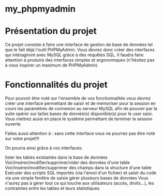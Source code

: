 # my_phpmyadmin
# Présentation du projet
Ce projet consiste à faire une interface de gestion de base de données tel que le fait déjà l'outil PHPMyAdmin. Vous devrez donc créer des interfaces qui intéragiront avec MySQL grâce à des requêtes SQL. Il faudra faire attention à produire des interfaces simples et ergonomiques (n'hésitez pas à vous inspirer un maximum de PHPMyAdmin).

# Fonctionnalités du projet
Pour pouvoir être noté sur l'ensemble de vos fonctionnalités vous devrez créer une interface permettant de saisir et de mémoriser pour la session en cours les paramètres de connexion au serveur MySQL afin de pouvoir par la suite opérer sur la/les bases de donnée(s) disponible(s) pour le user saisi. Vous mettrez aussi en place le système permettant de terminer la session ouverte.

Faites aussi attention à : sans cette interface vous ne pourrez pas être noté sur votre projet!!!

On pourra ainsi grâce à vos interfaces:

lister les tables existantes dans la base de données
Voir/insérer/modifier/supprimer/vider des données d'une table
Voir/insérer/modifier/supprimer des champs dans la structure d'une table
Exécuter des scripts SQL importés (via l'envoi d'un fichier) et saisir du code via une simple fenêtre de saisie
gérer plusieurs bases de données
Vous n'aurez pas à gérer tout ce qui touche aux utilisateurs (accès, droits...), les contraintes entre les tables et leurs statistiques.
